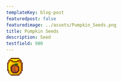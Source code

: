 ```yaml
---
templateKey: blog-post
featuredpost: false
featuredimage: ../assets/Pumpkin_Seeds.png
title: Pumpkin Seeds
description: Seed
testfield: 980
---
```

![Pumpkin Seeds](../assets/Pumpkin_Seeds.png)